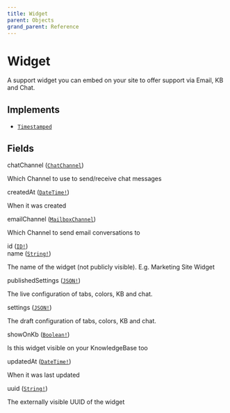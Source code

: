 ```yaml
---
title: Widget
parent: Objects
grand_parent: Reference
---
```


# Widget

A support widget you can embed on your site to offer support via Email, KB and Chat.

## Implements

- <code><a href="/docs/reference/interface/timestamped">Timestamped</a></code>

## Fields

<div class="field-entry ">
  <span id="chatchannel" class="field-name anchored">chatChannel (<code><a href="/docs/reference/object/chatchannel">ChatChannel</a></code>)</span>

  <div class="description-wrapper">
   <p>Which Channel to use to send/receive chat messages</p>

  </div>
</div>

<div class="field-entry ">
  <span id="createdat" class="field-name anchored">createdAt (<code><a href="/docs/reference/scalar/datetime">DateTime!</a></code>)</span>

  <div class="description-wrapper">
   <p>When it was created</p>

  </div>
</div>

<div class="field-entry ">
  <span id="emailchannel" class="field-name anchored">emailChannel (<code><a href="/docs/reference/object/mailboxchannel">MailboxChannel</a></code>)</span>

  <div class="description-wrapper">
   <p>Which Channel to send email conversations to</p>

  </div>
</div>

<div class="field-entry ">
  <span id="id" class="field-name anchored">id (<code><a href="/docs/reference/scalar/id">ID!</a></code>)</span>

  <div class="description-wrapper">

  </div>
</div>

<div class="field-entry ">
  <span id="name" class="field-name anchored">name (<code><a href="/docs/reference/scalar/string">String!</a></code>)</span>

  <div class="description-wrapper">
   <p>The name of the widget (not publicly visible). E.g. Marketing Site Widget</p>

  </div>
</div>

<div class="field-entry ">
  <span id="publishedsettings" class="field-name anchored">publishedSettings (<code><a href="/docs/reference/scalar/json">JSON!</a></code>)</span>

  <div class="description-wrapper">
   <p>The live configuration of tabs, colors, KB and chat.</p>

  </div>
</div>

<div class="field-entry ">
  <span id="settings" class="field-name anchored">settings (<code><a href="/docs/reference/scalar/json">JSON!</a></code>)</span>

  <div class="description-wrapper">
   <p>The draft configuration of tabs, colors, KB and chat.</p>

  </div>
</div>

<div class="field-entry ">
  <span id="showonkb" class="field-name anchored">showOnKb (<code><a href="/docs/reference/scalar/boolean">Boolean!</a></code>)</span>

  <div class="description-wrapper">
   <p>Is this widget visible on your KnowledgeBase too</p>

  </div>
</div>

<div class="field-entry ">
  <span id="updatedat" class="field-name anchored">updatedAt (<code><a href="/docs/reference/scalar/datetime">DateTime!</a></code>)</span>

  <div class="description-wrapper">
   <p>When it was last updated</p>

  </div>
</div>

<div class="field-entry ">
  <span id="uuid" class="field-name anchored">uuid (<code><a href="/docs/reference/scalar/string">String!</a></code>)</span>

  <div class="description-wrapper">
   <p>The externally visible UUID of the widget</p>

  </div>
</div>

